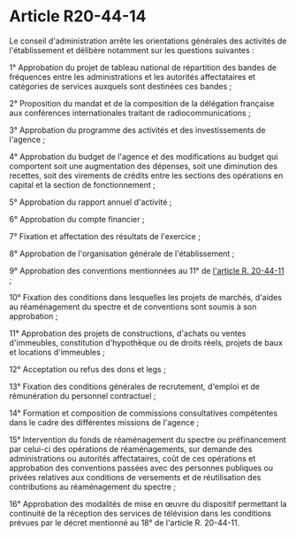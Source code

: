 # Article R20-44-14

Le conseil d'administration arrête les orientations générales des activités de l'établissement et délibère notamment sur les questions suivantes : 

1° Approbation du projet de tableau national de répartition des bandes de fréquences entre les administrations et les autorités affectataires et catégories de services auxquels sont destinées ces bandes ; 

2° Proposition du mandat et de la composition de la délégation française aux conférences internationales traitant de radiocommunications ; 

3° Approbation du programme des activités et des investissements de l'agence ; 

4° Approbation du budget de l'agence et des modifications au budget qui comportent soit une augmentation des dépenses, soit une diminution des recettes, soit des virements de crédits entre les sections des opérations en capital et la section de fonctionnement ; 

5° Approbation du rapport annuel d'activité ; 

6° Approbation du compte financier ; 

7° Fixation et affectation des résultats de l'exercice ; 

8° Approbation de l'organisation générale de l'établissement ; 

9° Approbation des conventions mentionnées au 11° de [l'article R. 20-44-11][1] ; 

10° Fixation des conditions dans lesquelles les projets de marchés, d'aides au réaménagement du spectre et de conventions sont soumis à son approbation ; 

11° Approbation des projets de constructions, d'achats ou ventes d'immeubles, constitution d'hypothèque ou de droits réels, projets de baux et locations d'immeubles ; 

12° Acceptation ou refus des dons et legs ; 

13° Fixation des conditions générales de recrutement, d'emploi et de rémunération du personnel contractuel ; 

14° Formation et composition de commissions consultatives compétentes dans le cadre des différentes missions de l'agence ; 

15° Intervention du fonds de réaménagement du spectre ou préfinancement par celui-ci des opérations de réaménagements, sur demande des administrations ou autorités affectataires, coût de ces opérations et approbation des conventions passées avec des personnes publiques ou privées relatives aux conditions de versements et de réutilisation des contributions au réaménagement du spectre ;

16° Approbation des modalités de mise en œuvre du dispositif permettant la continuité de la réception des services de télévision dans les conditions prévues par le décret mentionné au 18° de l'article R. 20-44-11.

 [1]: /affichCodeArticle.do?cidTexte=LEGITEXT000006070987&idArticle=LEGIARTI000006466431&dateTexte=&categorieLien=cid